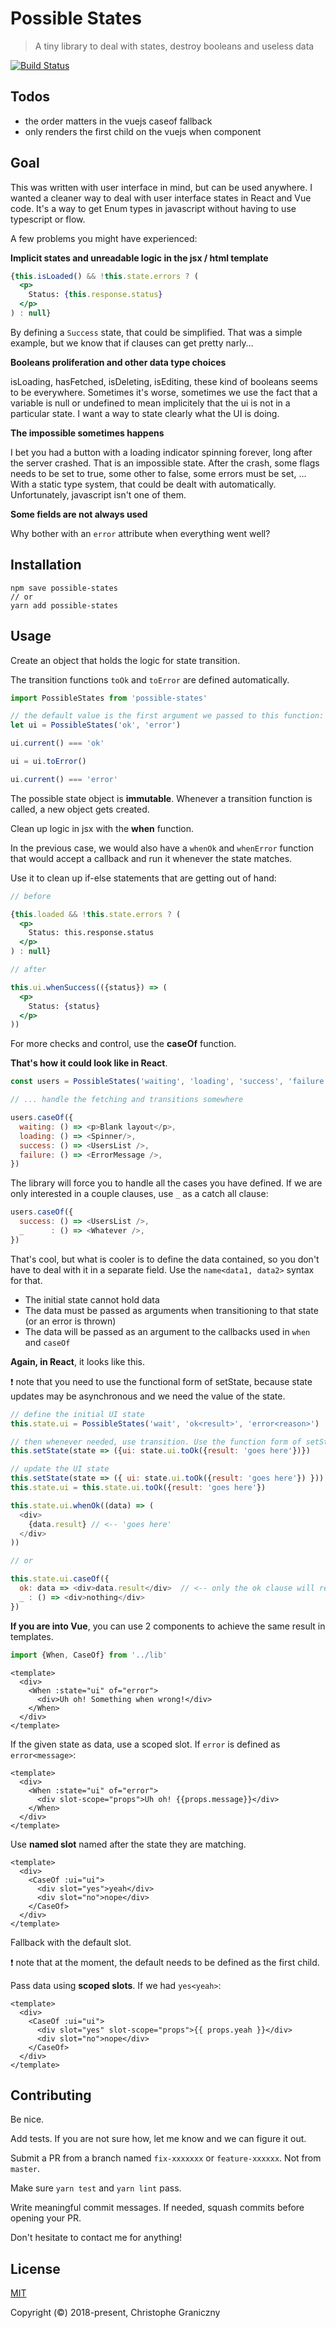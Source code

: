 # Possible States

> A tiny library to deal with states, destroy booleans and useless data

[![Build Status](https://travis-ci.org/krzystof/possible-states.svg?branch=master)](https://travis-ci.org/krzystof/possible-states)


## Todos
- the order matters in the vuejs caseof fallback
- only renders the first child on the vuejs when component


## Goal

This was written with user interface in mind, but can be used anywhere.
I wanted a cleaner way to deal with user interface states in React and
Vue code. It's a way to get Enum types in javascript without having to
use typescript or flow.

A few problems you might have experienced:

**Implicit states and unreadable logic in the jsx / html template**

```jsx
{this.isLoaded() && !this.state.errors ? (
  <p>
    Status: {this.response.status}
  </p>
) : null}
```

By defining a `Success` state, that could be simplified.
That was a simple example, but we know that if clauses can get pretty
narly…


**Booleans proliferation and other data type choices**

isLoading, hasFetched, isDeleting, isEditing, these kind of booleans
seems to be everywhere. Sometimes it's worse, sometimes we use the fact
that a variable is null or undefined to mean implicitely that the ui is
not in a particular state.
I want a way to state clearly what the UI is doing.


**The impossible sometimes happens**

I bet you had a button with a loading indicator spinning forever, long
after the server crashed. That is an impossible state. After the crash,
some flags needs to be set to true, some other to false, some errors
must be set, … With a static type system, that could be dealt with
automatically.
Unfortunately, javascript isn't one of them.


**Some fields are not always used**

Why bother with an `error` attribute when everything went well?


## Installation

```
npm save possible-states
// or
yarn add possible-states
```

## Usage

Create an object that holds the logic for state transition.

The transition functions `toOk` and `toError` are defined automatically.

```js
import PossibleStates from 'possible-states'

// the default value is the first argument we passed to this function:
let ui = PossibleStates('ok', 'error')

ui.current() === 'ok'

ui = ui.toError()

ui.current() === 'error'
```

The possible state object is **immutable**. Whenever a transition function
is called, a new object gets created.

Clean up logic in jsx with the **when** function.

In the previous case, we would also have a `whenOk` and `whenError`
function that would accept a callback and run it whenever the state
matches.

Use it to clean up if-else statements that are getting out of hand:

```jsx
// before

{this.loaded && !this.state.errors ? (
  <p>
    Status: this.response.status
  </p>
) : null}

// after

this.ui.whenSuccess(({status}) => (
  <p>
    Status: {status}
  </p>
))
```

For more checks and control, use the **caseOf** function.

**That's how it could look like in React**.

```js
const users = PossibleStates('waiting', 'loading', 'success', 'failure')

// ... handle the fetching and transitions somewhere

users.caseOf({
  waiting: () => <p>Blank layout</p>,
  loading: () => <Spinner/>,
  success: () => <UsersList />,
  failure: () => <ErrorMessage />,
})
```

The library will force you to handle all the cases you have defined.
If we are only interested in a couple clauses, use `_` as a catch all clause:

```js
users.caseOf({
  success: () => <UsersList />,
  _      : () => <Whatever />,
})
```

That's cool, but what is cooler is to define the data contained, so you don't have to deal with
it in a separate field.
Use the `name<data1, data2>` syntax for that.

- The initial state cannot hold data
- The data must be passed as arguments when transitioning to that state (or an error is thrown)
- The data will be passed as an argument to the callbacks used in `when` and `caseOf`

**Again, in React**, it looks like this.

:exclamation: note that you need to use the functional form of setState,
because state updates may be asynchronous and we need the value of the
state.

```js
// define the initial UI state
this.state.ui = PossibleStates('wait', 'ok<result>', 'error<reason>')

// then whenever needed, use transition. Use the function form of setState.
this.setState(state => ({ui: state.ui.toOk({result: 'goes here'})})

// update the UI state
this.setState(state => ({ ui: state.ui.toOk({result: 'goes here'}) }))
this.state.ui = this.state.ui.toOk({result: 'goes here'})

this.state.ui.whenOk((data) => (
  <div>
    {data.result} // <-- 'goes here'
  </div>
))

// or

this.state.ui.caseOf({
  ok: data => <div>data.result</div>  // <-- only the ok clause will receive the data as an argument
  _ : () => <div>nothing</div>
})
```


**If you are into Vue**, you can use 2 components to achieve the same result in templates.

```js
import {When, CaseOf} from '../lib'
```

**<When/>**

```vue
<template>
  <div>
    <When :state="ui" of="error">
      <div>Uh oh! Something when wrong!</div>
    </When>
  </div>
</template>
```

If the given state as data, use a scoped slot. If `error` is defined as `error<message>`:

```vue
<template>
  <div>
    <When :state="ui" of="error">
      <div slot-scope="props">Uh oh! {{props.message}}</div>
    </When>
  </div>
</template>
```

**<CaseOf/>**

Use **named slot** named after the state they are matching.

```vue
<template>
  <div>
    <CaseOf :ui="ui">
      <div slot="yes">yeah</div>
      <div slot="no">nope</div>
    </CaseOf>
  </div>
</template>
```

Fallback with the default slot.

:exclamation: note that at the moment, the default needs to be defined as the first child.

Pass data using **scoped slots**. If we had `yes<yeah>`:

```vue
<template>
  <div>
    <CaseOf :ui="ui">
      <div slot="yes" slot-scope="props">{{ props.yeah }}</div>
      <div slot="no">nope</div>
    </CaseOf>
  </div>
</template>
```


## Contributing

Be nice.

Add tests. If you are not sure how, let me know and we can figure it out.

Submit a PR from a branch named `fix-xxxxxxx` or `feature-xxxxxx`. Not from `master`.

Make sure `yarn test` and `yarn lint` pass.

Write meaningful commit messages. If needed, squash commits before opening your PR.

Don't hesitate to contact me for anything!


## License

[MIT](http://opensource.org/licenses/MIT)

Copyright (©) 2018-present, Christophe Graniczny

